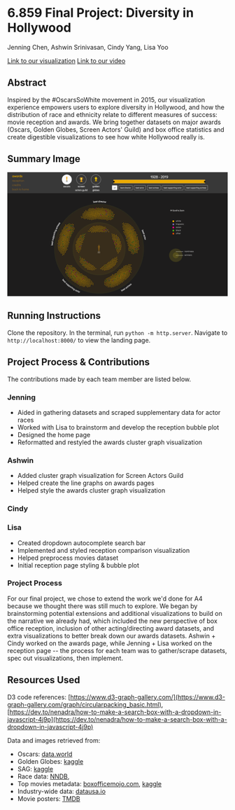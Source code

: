 # 6.859 Final Project: Diversity in Hollywood

Jenning Chen, Ashwin Srinivasan, Cindy Yang, Lisa Yoo

[Link to our visualization](https://6859-sp21.github.io/final-project-diversity-in-hollywood/)
[Link to our video](https://youtu.be/vTpfYm6oH8Y)

## Abstract
Inspired by the #OscarsSoWhite movement in 2015, our visualization experience empowers users to explore diversity in Hollywood, and how the distribution of race and ethnicity relate to different measures of success: movie reception and awards. We bring together datasets on major awards (Oscars, Golden Globes, Screen Actors' Guild) and box office statistics and create digestible visualizations to see how white Hollywood really is. 

## Summary Image
![alt text](images/summary_image.png)

## Running Instructions
Clone the repository. In the terminal, run `python -m http.server`. Navigate to `http://localhost:8000/` to view the landing page.

## Project Process & Contributions
The contributions made by each team member are listed below.

### Jenning
- Aided in gathering datasets and scraped supplementary data for actor races
- Worked with Lisa to brainstorm and develop the reception bubble plot 
- Designed the home page
- Reformatted and restyled the awards cluster graph visualization
### Ashwin 
- Added cluster graph visualization for Screen Actors Guild
- Helped create the line graphs on awards pages
- Helped style the awards cluster graph visualization
### Cindy
### Lisa
- Created dropdown autocomplete search bar
- Implemented and styled reception comparison visualization
- Helped preprocess movies dataset
- Initial reception page styling & bubble plot

### Project Process
For our final project, we chose to extend the work we'd done for A4 because we thought there was still much to explore. We began by brainstorming potential extensions and additional visualizations to build on the narrative we already had, which included the new perspective of box office reception, inclusion of other acting/directing award datasets, and extra visualizations to better break down our awards datasets. Ashwin + Cindy worked on the awards page, while Jenning + Lisa worked on the reception page -- the process for each team was to gather/scrape datasets, spec out visualizations, then implement. 

## Resources Used
D3 code references: [https://www.d3-graph-gallery.com/](https://www.d3-graph-gallery.com/graph/circularpacking_basic.html), [https://dev.to/nenadra/how-to-make-a-search-box-with-a-dropdown-in-javascript-4j9p](https://dev.to/nenadra/how-to-make-a-search-box-with-a-dropdown-in-javascript-4j9p)


Data and images retrieved from:
- Oscars: [data.world](https://data.world/crowdflower/academy-awards-demographics)
- Golden Globes: [kaggle](https://www.kaggle.com/unanimad/golden-globe-awards)
- SAG: [kaggle](https://www.kaggle.com/unanimad/screen-actors-guild-awards)
- Race data: [NNDB](https://nndb.com/), 
- Top movies metadata: [boxofficemojo.com](https://www.boxofficemojo.com/chart/top_lifetime_gross/?area=XWW), [kaggle](https://www.kaggle.com/stefanoleone992/imdb-extensive-dataset)
- Industry-wide data: [datausa.io](https://datausa.io/profile/soc/actors)
- Movie posters: [TMDB](https://www.themoviedb.org/)
